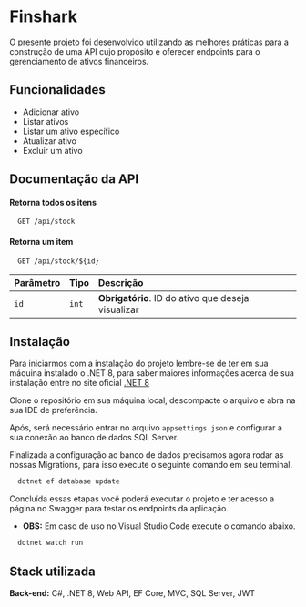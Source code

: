 
# Finshark

O presente projeto foi desenvolvido utilizando as melhores práticas para a construção de uma API cujo propósito é oferecer endpoints para o gerenciamento de ativos financeiros.


## Funcionalidades

- Adicionar ativo
- Listar ativos
- Listar um ativo específico
- Atualizar ativo
- Excluir um ativo


## Documentação da API

#### Retorna todos os itens

```http
  GET /api/stock
```

#### Retorna um item

```http
  GET /api/stock/${id}
```

| Parâmetro   | Tipo       | Descrição                                   |
| :---------- | :--------- | :------------------------------------------ |
| `id`      | `int` | **Obrigatório**. ID do ativo que deseja visualizar |



## Instalação

Para iniciarmos com a instalação do projeto lembre-se de ter em sua máquina instalado o .NET 8, para saber maiores informações acerca de sua instalação entre no site oficial [.NET 8](https://dotnet.microsoft.com/pt-br/download/dotnet/8.0)
   
Clone o repositório em sua máquina local, descompacte o arquivo e abra na sua IDE de preferência.         

Após, será necessário entrar no arquivo `appsettings.json` e configurar a sua conexão ao banco de dados SQL Server.   

Finalizada a configuração ao banco de dados precisamos agora rodar as nossas Migrations, para isso execute o seguinte comando em seu terminal.

```bash
  dotnet ef database update
```

Concluída essas etapas você poderá executar o projeto e ter acesso a página no Swagger para testar os endpoints da aplicação.

- **OBS:** Em caso de uso no Visual Studio Code execute o comando abaixo.

```bash
  dotnet watch run
```
  
## Stack utilizada

**Back-end:** C#, .NET 8, Web API, EF Core, MVC, SQL Server, JWT


